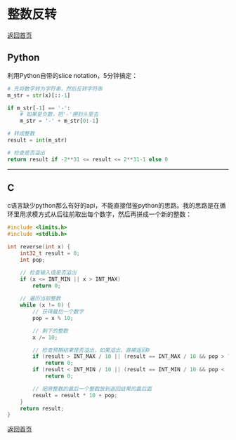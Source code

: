 # 整数反转
[返回首页](../README.md)

## Python
利用Python自带的slice notation，5分钟搞定：
```python
# 先将数字转为字符串，然后反转字符串
m_str = str(x)[::-1]

if m_str[-1] == '-':
    # 如果是负数，把'-'挪到头里去
    m_str = '-' + m_str[0:-1]

# 转成整数
result = int(m_str)

# 检查是否溢出
return result if -2**31 <= result <= 2**31-1 else 0
```
---

## C
c语言缺少python那么有好的api，不能直接借鉴python的思路。我的思路是在循环里用求模方式从后往前取出每个数字，然后再拼成一个新的整数：
```c
#include <limits.h>
#include <stdlib.h>

int reverse(int x) {
    int32_t result = 0;
    int pop;

    // 检查输入值是否溢出
    if (x <= INT_MIN || x > INT_MAX)
        return 0;
    
    // 遍历当前整数
    while (x != 0) {
        // 获得最后一个数字
        pop = x % 10;

        // 剩下的整数
        x /= 10;

        // 检查预期结果是否溢出，如果溢出，直接返回0
        if (result > INT_MAX / 10 || (result == INT_MAX / 10 && pop > 7))
            return 0;
        if (result < INT_MIN / 10 || (result == INT_MIN / 10 && pop < -8))
            return 0;

        // 把原整数的最后一个整数放到返回结果的最后面
        result = result * 10 + pop;
    }
    return result;
}
```
[返回首页](../README.md)